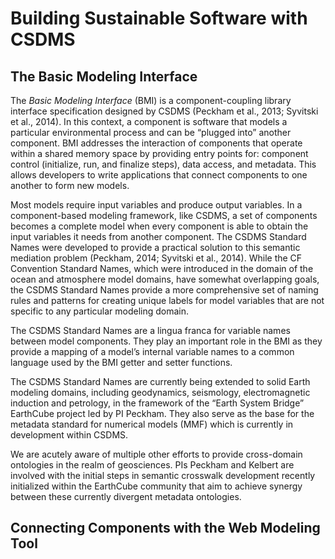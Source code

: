 Building Sustainable Software with CSDMS
========================================


The Basic Modeling Interface
----------------------------

The *Basic Modeling Interface* (BMI) is a component-coupling library interface
specification designed by CSDMS (Peckham et al., 2013; Syvitski et al., 2014).
In this context, a component is software that models a particular environmental
process and can be “plugged into” another component. BMI addresses the
interaction of components that operate within a shared memory space by
providing entry points for: component control (initialize, run, and finalize
steps), data access, and metadata. This allows developers to write applications
that connect components to one another to form new models.

Most models require input variables and produce output variables. In a
component-based modeling framework, like CSDMS, a set of components becomes a
complete model when every component is able to obtain the input variables it
needs from another component. The CSDMS Standard Names were developed to
provide a practical solution to this semantic mediation problem (Peckham, 2014;
Syvitski et al., 2014). While the CF Convention Standard Names, which were
introduced in the domain of the ocean and atmosphere model domains, have
somewhat overlapping goals, the CSDMS Standard Names provide a more
comprehensive set of naming rules and patterns for creating unique labels for
model variables that are not specific to any particular modeling domain.

The CSDMS Standard Names are a lingua franca for variable names between model
components. They play an important role in the BMI as they provide a mapping of
a model’s internal variable names to a common language used by the BMI getter
and setter functions.

The CSDMS Standard Names are currently being extended to solid Earth modeling
domains, including geodynamics, seismology, electromagnetic induction and
petrology, in the framework of the “Earth System Bridge” EarthCube project led
by PI Peckham. They also serve as the base for the metadata standard for
numerical models (MMF) which is currently in development within CSDMS.

We are acutely aware of multiple other efforts to provide cross-domain
ontologies in the realm of geosciences. PIs Peckham and Kelbert are involved
with the initial steps in semantic crosswalk development recently initialized
within the EarthCube community that aim to achieve synergy between these
currently divergent metadata ontologies.


Connecting Components with the Web Modeling Tool
------------------------------------------------


